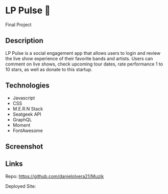 # LP Pulse 🎵

Final Project

## Description

LP Pulse is a social engagement app that allows users to login and review the live show experience of their favorite bands and artists. Users can comment on live shows, check upcoming tour dates, rate performance 1 to 10 stars, as well as donate to this startup.

## Technologies

- Javascript
- CSS
- M.E.R.N Stack
- Seatgeek API
- GraphQL
- Moment
- FontAwesome

## Screenshot

## Links

Repo: https://github.com/danielolvera21/Muzik

Deployed Site:

